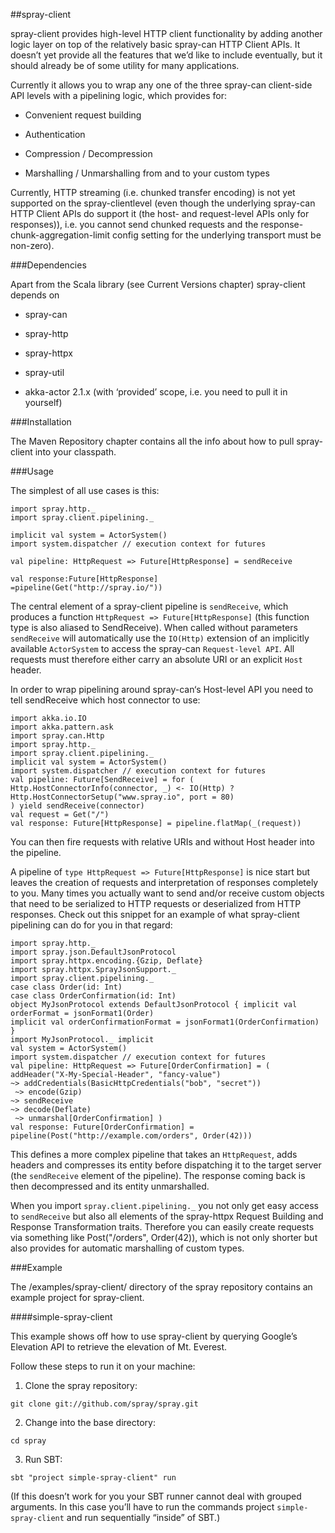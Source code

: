 ##spray-client

spray-client provides high-level HTTP client functionality by adding another logic layer on top of the relatively basic spray-can HTTP Client APIs. It doesn’t yet provide all the features that we’d like to include eventually, but it should already be of some utility for many applications.

Currently it allows you to wrap any one of the three spray-can client-side API levels with a pipelining logic, which provides for:

* Convenient request building

* Authentication

* Compression / Decompression

* Marshalling / Unmarshalling from and to your custom types

Currently, HTTP streaming (i.e. chunked transfer encoding) is not yet supported on the spray-clientlevel (even though the underlying spray-can HTTP Client APIs do support it (the host- and request-level APIs only for responses)), i.e. you cannot send chunked requests and the response-chunk-aggregation-limit config setting for the underlying transport must be non-zero).

###Dependencies

Apart from the Scala library (see Current Versions chapter) spray-client depends on

* spray-can

* spray-http

* spray-httpx

* spray-util

* akka-actor 2.1.x (with ‘provided’ scope, i.e. you need to pull it in yourself)

###Installation

The Maven Repository chapter contains all the info about how to pull spray-client into your classpath.

###Usage

The simplest of all use cases is this:

```
import spray.http._ 
import spray.client.pipelining._ 

implicit val system = ActorSystem() 
import system.dispatcher // execution context for futures
 
val pipeline: HttpRequest => Future[HttpResponse] = sendReceive 

val response:Future[HttpResponse]
=pipeline(Get("http://spray.io/"))
```

The central element of a spray-client pipeline is `sendReceive`, which produces a function `HttpRequest => Future[HttpResponse]` (this function type is also aliased to SendReceive). When called without parameters `sendReceive` will automatically use the `IO(Http)` extension of an implicitly available `ActorSystem` to access the spray-can `Request-level API`. All requests must therefore either carry an absolute URI or an explicit `Host` header.

In order to wrap pipelining around spray-can‘s Host-level API you need to tell sendReceive which host connector to use:
```
import akka.io.IO 
import akka.pattern.ask 
import spray.can.Http 
import spray.http._ 
import spray.client.pipelining._ 
implicit val system = ActorSystem() 
import system.dispatcher // execution context for futures 
val pipeline: Future[SendReceive] = for ( Http.HostConnectorInfo(connector, _) <- IO(Http) ? Http.HostConnectorSetup("www.spray.io", port = 80) 
) yield sendReceive(connector) 
val request = Get("/") 
val response: Future[HttpResponse] = pipeline.flatMap(_(request))
```

You can then fire requests with relative URIs and without Host header into the pipeline.

A pipeline of `type HttpRequest => Future[HttpResponse]` is nice start but leaves the creation of requests and interpretation of responses completely to you. Many times you actually want to send and/or receive custom objects that need to be serialized to HTTP requests or deserialized from HTTP responses. Check out this snippet for an example of what spray-client pipelining can do for you in that regard:
```
import spray.http._ 
import spray.json.DefaultJsonProtocol 
import spray.httpx.encoding.{Gzip, Deflate} 
import spray.httpx.SprayJsonSupport._ 
import spray.client.pipelining._ 
case class Order(id: Int) 
case class OrderConfirmation(id: Int) 
object MyJsonProtocol extends DefaultJsonProtocol { implicit val orderFormat = jsonFormat1(Order) 
implicit val orderConfirmationFormat = jsonFormat1(OrderConfirmation) } 
import MyJsonProtocol._ implicit 
val system = ActorSystem() 
import system.dispatcher // execution context for futures 
val pipeline: HttpRequest => Future[OrderConfirmation] = ( addHeader("X-My-Special-Header", "fancy-value") 
~> addCredentials(BasicHttpCredentials("bob", "secret"))
 ~> encode(Gzip) 
~> sendReceive 
~> decode(Deflate)
 ~> unmarshal[OrderConfirmation] ) 
val response: Future[OrderConfirmation] = pipeline(Post("http://example.com/orders", Order(42)))
```

This defines a more complex pipeline that takes an `HttpRequest`, adds headers and compresses its entity before dispatching it to the target server (the `sendReceive` element of the pipeline). The response coming back is then decompressed and its entity unmarshalled.

When you import `spray.client.pipelining._` you not only get easy access to `sendReceive` but also all elements of the spray-httpx Request Building and Response Transformation traits. Therefore you can easily create requests via something like Post("/orders", Order(42)), which is not only shorter but also provides for automatic marshalling of custom types.

###Example

The /examples/spray-client/ directory of the spray repository contains an example project for spray-client.

####simple-spray-client

This example shows off how to use spray-client by querying Google’s Elevation API to retrieve the elevation of Mt. Everest.

Follow these steps to run it on your machine:

1. Clone the spray repository:
```
git clone git://github.com/spray/spray.git
```

2. Change into the base directory:
```
cd spray
```

3. Run SBT:

```
sbt "project simple-spray-client" run
```

(If this doesn’t work for you your SBT runner cannot deal with grouped arguments. In this case you’ll have to run the commands project `simple-spray-client` and run sequentially “inside” of SBT.)


 
